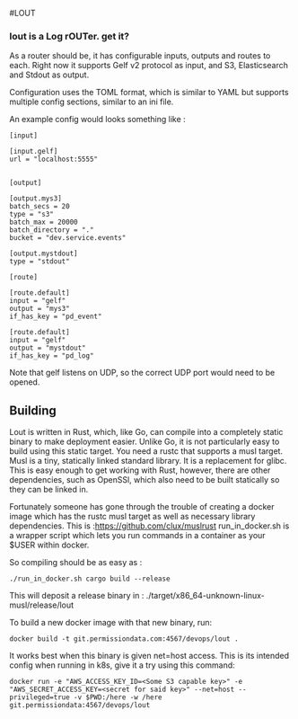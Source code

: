 #LOUT

### lout is a Log rOUTer. get it? 

As a router should be, it has configurable inputs, outputs and routes to each.  Right now it supports Gelf v2 protocol as input, and S3, Elasticsearch and Stdout as output.

Configuration uses the TOML format, which is similar to YAML but supports multiple config sections, similar to an ini file. 

An example config would looks something like : 
```
[input]

[input.gelf]
url = "localhost:5555"


[output]

[output.mys3]
batch_secs = 20
type = "s3"
batch_max = 20000
batch_directory = "."
bucket = "dev.service.events"

[output.mystdout]
type = "stdout"

[route]

[route.default]
input = "gelf"
output = "mys3"
if_has_key = "pd_event"

[route.default]
input = "gelf"
output = "mystdout"
if_has_key = "pd_log"

```

Note that gelf listens on UDP, so the correct UDP port would need to be opened.


## Building 

Lout is written in Rust, which, like Go, can compile into a completely static binary to make deployment easier. 
Unlike Go, it is not particularly easy to build using this static target. You need a rustc that supports a musl target. 
Musl is a tiny, statically linked standard library. It is a replacement for glibc.  This is easy enough to get working
with Rust, however, there are other dependencies, such as OpenSSl, which also need to be built statically so they can be
linked in. 

Fortunately someone has gone through the trouble of creating a docker image which has the rustc musl target as well as
necessary library dependencies.  This is :https://github.com/clux/muslrust 
run_in_docker.sh is a wrapper script which lets you run commands in a container as your $USER within docker. 

So compiling should be as easy as :

```
./run_in_docker.sh cargo build --release
```

This will deposit a release binary in : 
./target/x86_64-unknown-linux-musl/release/lout

To build a new docker image with that new binary, run: 

```
docker build -t git.permissiondata.com:4567/devops/lout .
```

It works best when this binary is given net=host access. This is its intended config when running in k8s, give it a try using this command: 

```
docker run -e "AWS_ACCESS_KEY_ID=<Some S3 capable key>" -e "AWS_SECRET_ACCESS_KEY=<secret for said key>" --net=host --privileged=true -v $PWD:/here -w /here git.permissiondata:4567/devops/lout
```
